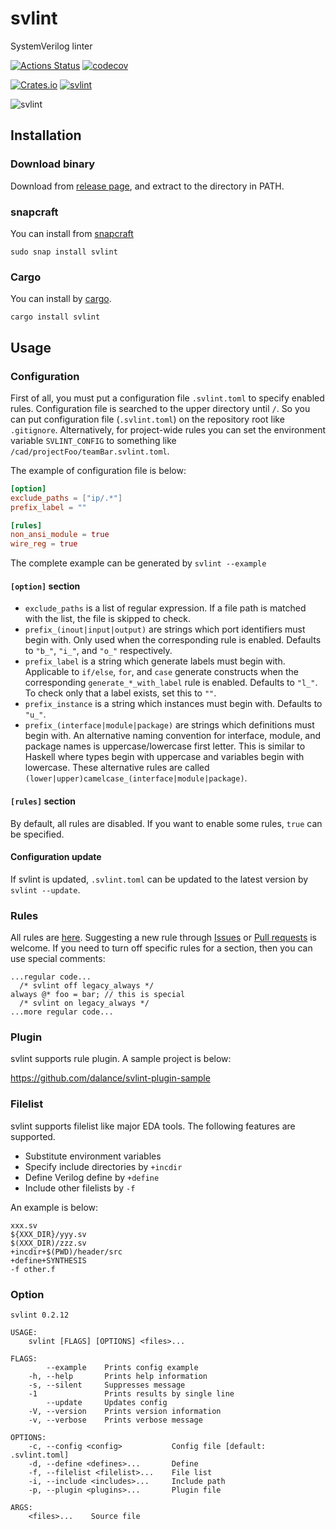# svlint

SystemVerilog linter

[![Actions Status](https://github.com/dalance/svlint/workflows/Regression/badge.svg)](https://github.com/dalance/svlint/actions)
[![codecov](https://codecov.io/gh/dalance/svlint/branch/master/graph/badge.svg)](https://codecov.io/gh/dalance/svlint)

[![Crates.io](https://img.shields.io/crates/v/svlint.svg)](https://crates.io/crates/svlint)
[![svlint](https://snapcraft.io/svlint/badge.svg)](https://snapcraft.io/svlint)

![svlint](https://user-images.githubusercontent.com/4331004/67759664-377b5480-fa83-11e9-895f-7deef6dde516.png)

## Installation

### Download binary

Download from [release page](https://github.com/dalance/svlint/releases/latest), and extract to the directory in PATH.

### snapcraft

You can install from [snapcraft](https://snapcraft.io/svlint)

```
sudo snap install svlint
```

### Cargo

You can install by [cargo](https://crates.io/crates/svlint).

```
cargo install svlint
```

## Usage

### Configuration

First of all, you must put a configuration file `.svlint.toml` to specify enabled rules.
Configuration file is searched to the upper directory until `/`.
So you can put configuration file (`.svlint.toml`) on the repository root like `.gitignore`.
Alternatively, for project-wide rules you can set the environment variable
`SVLINT_CONFIG` to something like `/cad/projectFoo/teamBar.svlint.toml`.

The example of configuration file is below:

```toml
[option]
exclude_paths = ["ip/.*"]
prefix_label = ""

[rules]
non_ansi_module = true
wire_reg = true
```

The complete example can be generated by `svlint --example`

#### `[option]` section

- `exclude_paths` is a list of regular expression.
  If a file path is matched with the list, the file is skipped to check.
- `prefix_(inout|input|output)` are strings which port identifiers must begin
  with.
  Only used when the corresponding rule is enabled.
  Defaults to `"b_"`, `"i_"`, and `"o_"` respectively.
- `prefix_label` is a string which generate labels must begin with.
  Applicable to `if/else`, `for`, and `case` generate constructs when the
  corresponding `generate_*_with_label` rule is enabled.
  Defaults to `"l_"`.
  To check only that a label exists, set this to `""`.
- `prefix_instance` is a string which instances must begin with.
  Defaults to `"u_"`.
- `prefix_(interface|module|package)` are strings which definitions must begin
  with.
  An alternative naming convention for interface, module, and package names is
  uppercase/lowercase first letter.
  This is similar to Haskell where types begin with uppercase and variables
  begin with lowercase.
  These alternative rules are called
  `(lower|upper)camelcase_(interface|module|package)`.

#### `[rules]` section

By default, all rules are disabled. If you want to enable some rules, `true` can be specified.

#### Configuration update

If svlint is updated, `.svlint.toml` can be updated to the latest version by `svlint --update`.

### Rules

All rules are [here](./RULES.md).
Suggesting a new rule through [Issues](https://github.com/dalance/svlint/issues) or [Pull requests](https://github.com/dalance/svlint/pulls) is welcome.
If you need to turn off specific rules for a section, then you can use special comments:
```
...regular code...
  /* svlint off legacy_always */
always @* foo = bar; // this is special
  /* svlint on legacy_always */
...more regular code...
```

### Plugin

svlint supports rule plugin. A sample project is below:

https://github.com/dalance/svlint-plugin-sample

### Filelist

svlint supports filelist like major EDA tools.
The following features are supported.

* Substitute environment variables
* Specify include directories by `+incdir`
* Define Verilog define by `+define`
* Include other filelists by `-f`

An example is below:

```
xxx.sv
${XXX_DIR}/yyy.sv
$(XXX_DIR)/zzz.sv
+incdir+$(PWD)/header/src
+define+SYNTHESIS
-f other.f
```

### Option

```
svlint 0.2.12

USAGE:
    svlint [FLAGS] [OPTIONS] <files>...

FLAGS:
        --example    Prints config example
    -h, --help       Prints help information
    -s, --silent     Suppresses message
    -1               Prints results by single line
        --update     Updates config
    -V, --version    Prints version information
    -v, --verbose    Prints verbose message

OPTIONS:
    -c, --config <config>           Config file [default: .svlint.toml]
    -d, --define <defines>...       Define
    -f, --filelist <filelist>...    File list
    -i, --include <includes>...     Include path
    -p, --plugin <plugins>...       Plugin file

ARGS:
    <files>...    Source file
```

